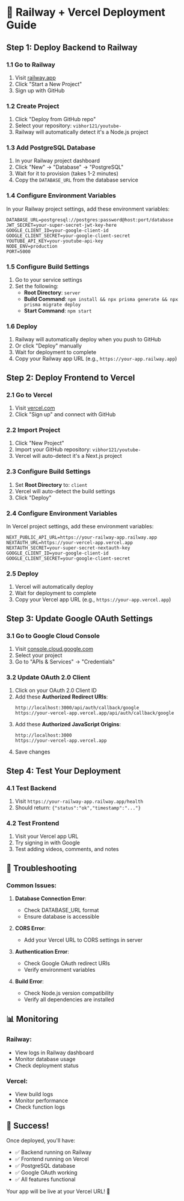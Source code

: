 # 🚀 Railway + Vercel Deployment Guide

## Step 1: Deploy Backend to Railway

### 1.1 Go to Railway
1. Visit [railway.app](https://railway.app)
2. Click "Start a New Project"
3. Sign up with GitHub

### 1.2 Create Project
1. Click "Deploy from GitHub repo"
2. Select your repository: `vibhor121/youtube-`
3. Railway will automatically detect it's a Node.js project

### 1.3 Add PostgreSQL Database
1. In your Railway project dashboard
2. Click "New" → "Database" → "PostgreSQL"
3. Wait for it to provision (takes 1-2 minutes)
4. Copy the `DATABASE_URL` from the database service

### 1.4 Configure Environment Variables
In your Railway project settings, add these environment variables:

```
DATABASE_URL=postgresql://postgres:password@host:port/database
JWT_SECRET=your-super-secret-jwt-key-here
GOOGLE_CLIENT_ID=your-google-client-id
GOOGLE_CLIENT_SECRET=your-google-client-secret
YOUTUBE_API_KEY=your-youtube-api-key
NODE_ENV=production
PORT=5000
```

### 1.5 Configure Build Settings
1. Go to your service settings
2. Set the following:
   - **Root Directory**: `server`
   - **Build Command**: `npm install && npx prisma generate && npx prisma migrate deploy`
   - **Start Command**: `npm start`

### 1.6 Deploy
1. Railway will automatically deploy when you push to GitHub
2. Or click "Deploy" manually
3. Wait for deployment to complete
4. Copy your Railway app URL (e.g., `https://your-app.railway.app`)

## Step 2: Deploy Frontend to Vercel

### 2.1 Go to Vercel
1. Visit [vercel.com](https://vercel.com)
2. Click "Sign up" and connect with GitHub

### 2.2 Import Project
1. Click "New Project"
2. Import your GitHub repository: `vibhor121/youtube-`
3. Vercel will auto-detect it's a Next.js project

### 2.3 Configure Build Settings
1. Set **Root Directory** to: `client`
2. Vercel will auto-detect the build settings
3. Click "Deploy"

### 2.4 Configure Environment Variables
In Vercel project settings, add these environment variables:

```
NEXT_PUBLIC_API_URL=https://your-railway-app.railway.app
NEXTAUTH_URL=https://your-vercel-app.vercel.app
NEXTAUTH_SECRET=your-super-secret-nextauth-key
GOOGLE_CLIENT_ID=your-google-client-id
GOOGLE_CLIENT_SECRET=your-google-client-secret
```

### 2.5 Deploy
1. Vercel will automatically deploy
2. Wait for deployment to complete
3. Copy your Vercel app URL (e.g., `https://your-app.vercel.app`)

## Step 3: Update Google OAuth Settings

### 3.1 Go to Google Cloud Console
1. Visit [console.cloud.google.com](https://console.cloud.google.com)
2. Select your project
3. Go to "APIs & Services" → "Credentials"

### 3.2 Update OAuth 2.0 Client
1. Click on your OAuth 2.0 Client ID
2. Add these **Authorized Redirect URIs**:
   ```
   http://localhost:3000/api/auth/callback/google
   https://your-vercel-app.vercel.app/api/auth/callback/google
   ```
3. Add these **Authorized JavaScript Origins**:
   ```
   http://localhost:3000
   https://your-vercel-app.vercel.app
   ```
4. Save changes

## Step 4: Test Your Deployment

### 4.1 Test Backend
1. Visit `https://your-railway-app.railway.app/health`
2. Should return: `{"status":"ok","timestamp":"..."}`

### 4.2 Test Frontend
1. Visit your Vercel app URL
2. Try signing in with Google
3. Test adding videos, comments, and notes

## 🔧 Troubleshooting

### Common Issues:

1. **Database Connection Error**:
   - Check DATABASE_URL format
   - Ensure database is accessible

2. **CORS Error**:
   - Add your Vercel URL to CORS settings in server

3. **Authentication Error**:
   - Check Google OAuth redirect URIs
   - Verify environment variables

4. **Build Error**:
   - Check Node.js version compatibility
   - Verify all dependencies are installed

## 📊 Monitoring

### Railway:
- View logs in Railway dashboard
- Monitor database usage
- Check deployment status

### Vercel:
- View build logs
- Monitor performance
- Check function logs

## 🎉 Success!

Once deployed, you'll have:
- ✅ Backend running on Railway
- ✅ Frontend running on Vercel
- ✅ PostgreSQL database
- ✅ Google OAuth working
- ✅ All features functional

Your app will be live at your Vercel URL! 🚀

